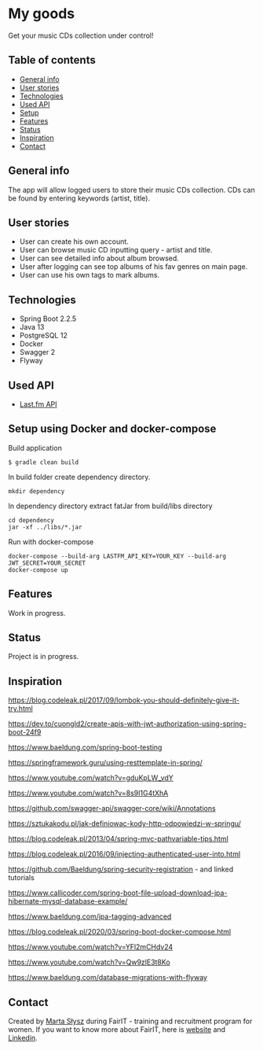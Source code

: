 # My goods
Get your music CDs collection under control!

## Table of contents
* [General info](#general-info)
* [User stories](#user-stories)
* [Technologies](#technologies)
* [Used API](#used-API)
* [Setup](#setup)
* [Features](#features)
* [Status](#status)
* [Inspiration](#inspiration)
* [Contact](#contact)

## General info
The app will allow logged users to store their music CDs collection. CDs can be found by entering keywords (artist, title).

## User stories
* User can create his own account.
* User can browse music CD inputting query - artist and title.
* User can see detailed info about album browsed.
* User after logging can see top albums of his fav genres on main page.
* User can use his own tags to mark albums.

## Technologies
* Spring Boot 2.2.5
* Java 13
* PostgreSQL 12
* Docker
* Swagger 2
* Flyway

## Used API
* [Last.fm API](https://www.last.fm/api/)

## Setup using Docker and docker-compose

Build application
```
$ gradle clean build
```
In build folder create dependency directory.
```
mkdir dependency
```

In dependency directory extract fatJar from build/libs directory
```
cd dependency 
jar -xf ../libs/*.jar
```

Run with docker-compose
```
docker-compose --build-arg LASTFM_API_KEY=YOUR_KEY --build-arg JWT_SECRET=YOUR_SECRET
docker-compose up
```

## Features
Work in progress.

## Status
Project is in progress.

## Inspiration

https://blog.codeleak.pl/2017/09/lombok-you-should-definitely-give-it-try.html

https://dev.to/cuongld2/create-apis-with-jwt-authorization-using-spring-boot-24f9

https://www.baeldung.com/spring-boot-testing

https://springframework.guru/using-resttemplate-in-spring/

https://www.youtube.com/watch?v=gduKpLW_vdY

https://www.youtube.com/watch?v=8s9I1G4tXhA

https://github.com/swagger-api/swagger-core/wiki/Annotations

https://sztukakodu.pl/jak-definiowac-kody-http-odpowiedzi-w-springu/

https://blog.codeleak.pl/2013/04/spring-mvc-pathvariable-tips.html

https://blog.codeleak.pl/2016/09/injecting-authenticated-user-into.html

https://github.com/Baeldung/spring-security-registration - and linked tutorials

https://www.callicoder.com/spring-boot-file-upload-download-jpa-hibernate-mysql-database-example/

https://www.baeldung.com/jpa-tagging-advanced

https://blog.codeleak.pl/2020/03/spring-boot-docker-compose.html

https://www.youtube.com/watch?v=YFl2mCHdv24

https://www.youtube.com/watch?v=Qw9zlE3t8Ko

https://www.baeldung.com/database-migrations-with-flyway

## Contact
Created by [Marta Słysz](https://github.com/MartaSlysz) during FairIT - training and recruitment program for women.
If you want to know more about FairIT, here is [website](https://www.fairit.pl/) and [Linkedin](https://www.linkedin.com/company/fairit-trojmiasto/).